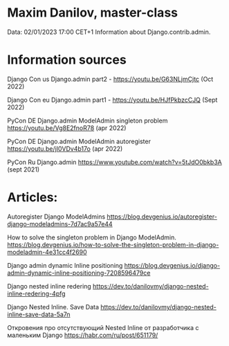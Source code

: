 # Maxim Danilov, master-class
Data: 02/01/2023 17:00 CET+1
Information about Django.contrib.admin.

# Information sources

Django Con us Django.admin part2 - https://youtu.be/G63NLjmCjtc (Oct 2022)

Django Con eu Django.admin part1 - https://youtu.be/HJfPkbzcCJQ (Sept 2022)

PyCon DE Django.admin ModelAdmin singleton problem https://youtu.be/Vg8E2fnoR78 (apr 2022) 

PyCon DE Django.admin ModelAdmin autoregister https://youtu.be/jI0VDv4b17o (apr 2022)

PyCon Ru Django.admin https://www.youtube.com/watch?v=5tJdO0bkb3A (sept 2021)

# Articles:

Autoregister Django ModelAdmins
https://blog.devgenius.io/autoregister-django-modeladmins-7d7ac9a57e44

How to solve the singleton problem in Django ModelAdmin.
https://blog.devgenius.io/how-to-solve-the-singleton-problem-in-django-modeladmin-4e31cc4f2690

Django admin dynamic Inline positioning
https://blog.devgenius.io/django-admin-dynamic-inline-positioning-7208596479ce

Django nested inline redering
https://dev.to/danilovmy/django-nested-inline-redering-4pfg

Django Nested Inline. Save Data
https://dev.to/danilovmy/django-nested-inline-save-data-5a7n

Откровения про отсутствующий Nested Inline от разработчика с маленьким Django
https://habr.com/ru/post/651179/
